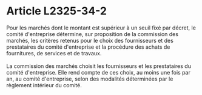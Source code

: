 # Article L2325-34-2

 

<p align="left">
  Pour les marchés dont le montant est supérieur à un seuil fixé par décret, le comité d'entreprise détermine, sur proposition de la commission des marchés, les critères retenus pour le choix des fournisseurs et des prestataires du comité d'entreprise et la procédure des achats de fournitures, de services et de travaux.<br /> <br />La commission des marchés choisit les fournisseurs et les prestataires du comité d'entreprise. Elle rend compte de ces choix, au moins une fois par an, au comité d'entreprise, selon des modalités déterminées par le règlement intérieur du comité.
</p>